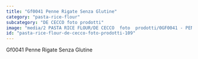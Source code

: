 ```yaml
---
title: "Gf0041 Penne Rigate Senza Glutine"
category: "pasta-rice-flour"
subcategory: "DE CECCO foto prodotti"
image: "media/2 PASTA RICE FLOUR/DE CECCO  foto  prodotti/0GF0041 - PENNE RIGATE SENZA GLUTINE.jpg"
id: "pasta-rice-flour-de-cecco-foto-prodotti-109"
---
```


Gf0041 Penne Rigate Senza Glutine
